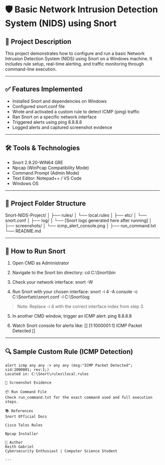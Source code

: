 # 🛡️ Basic Network Intrusion Detection System (NIDS) using Snort

## 📍 Project Description
This project demonstrates how to configure and run a basic Network Intrusion Detection System (NIDS) using Snort on a Windows machine. It includes rule setup, real-time alerting, and traffic monitoring through command-line execution.

---

## ✅ Features Implemented
- Installed Snort and dependencies on Windows
- Configured snort.conf file
- Wrote and activated a custom rule to detect ICMP (ping) traffic
- Ran Snort on a specific network interface
- Triggered alerts using ping 8.8.8.8
- Logged alerts and captured screenshot evidence

---

## 🛠️ Tools & Technologies
- Snort 2.9.20-WIN64 GRE
- Npcap (WinPcap Compatibility Mode)
- Command Prompt (Admin Mode)
- Text Editor: Notepad++ / VS Code
- Windows OS

---

## 📁 Project Folder Structure
Snort-NIDS-Project/
│
├── rules/
│ └── local.rules
│
├── etc/
│ └── snort.conf
│
├── log/
│ └── [Snort logs generated here after running]
│
├── screenshots/
│ └── icmp_alert_console.png
│
├── run_command.txt
└── README.md



---

## 🚀 How to Run Snort
1. Open CMD as Administrator
2. Navigate to the Snort bin directory:
cd C:\Snort\bin


3. Check your network interface:
snort -W


4. Run Snort with your chosen interface:
snort -i 4 -A console -c C:\Snort\etc\snort.conf -l C:\Snort\log


> Note: Replace -i 4 with the correct interface index from step 3.

5. In another CMD window, trigger an ICMP alert:
ping 8.8.8.8


6. Watch Snort console for alerts like:
[] [1:1000001:1] ICMP Packet Detected []



---

## 🔍 Sample Custom Rule (ICMP Detection)
```snort
alert icmp any any -> any any (msg:"ICMP Packet Detected"; sid:1000001; rev:1;)
Located in: C:\Snort\rules\local.rules

📸 Screenshot Evidence

📦 Run Command File
Check run_command.txt for the exact command used and full execution steps.

📚 References
Snort Official Docs

Cisco Talos Rules

Npcap Installer

📝 Author
Keith Gabriel 
Cybersecurity Enthusiast | Computer Science Student

---